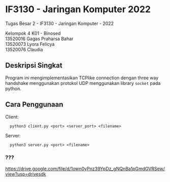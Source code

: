 # IF3130 - Jaringan Komputer 2022

Tugas Besar 2 - IF3130 - Jaringan Komputer - 2022

Kelompok 4 K01 - Binosed <br>
13520016 Gagas Praharsa Bahar <br>
13520073 Lyora Felicya <br>
13520076 Claudia <br>



## Deskripsi Singkat

Program ini mengimplementasikan TCPlike connection dengan three way handshake menggunakan protokol UDP menggunakan library `socket` pada python.

## Cara Penggunaan
Client:
```
  python3 client.py <port> <server_port> <filename>
```
Server:
```
  python3 server.py <port> <filename>
```

### ???
https://drive.google.com/file/d/1own0yPnz39YpDz_gNQnBa1pGmdGVRSew/view?usp=drivesdk